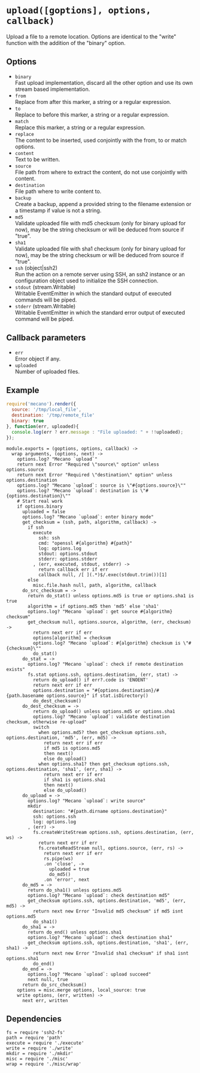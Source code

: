 
# `upload([goptions], options, callback)`

Upload a file to a remote location. Options are identical to the "write"
function with the addition of the "binary" option.

## Options

*   `binary`   
    Fast upload implementation, discard all the other option and use its own
    stream based implementation.   
*   `from`   
    Replace from after this marker, a string or a regular expression.   
*   `to`   
    Replace to before this marker, a string or a regular expression.   
*   `match`   
    Replace this marker, a string or a regular expression.   
*   `replace`   
    The content to be inserted, used conjointly with the from, to or match
    options.   
*   `content`   
    Text to be written.   
*   `source`   
    File path from where to extract the content, do not use conjointly with
    content.   
*   `destination`   
    File path where to write content to.   
*   `backup`   
    Create a backup, append a provided string to the filename extension or a
    timestamp if value is not a string.   
*   `md5`   
    Validate uploaded file with md5 checksum (only for binary upload for now),
    may be the string checksum or will be deduced from source if "true".   
*   `sha1`   
    Validate uploaded file with sha1 checksum (only for binary upload for now),
    may be the string checksum or will be deduced from source if "true".   
*   `ssh` (object|ssh2)   
    Run the action on a remote server using SSH, an ssh2 instance or an
    configuration object used to initialize the SSH connection.   
*   `stdout` (stream.Writable)   
    Writable EventEmitter in which the standard output of executed commands will
    be piped.   
*   `stderr` (stream.Writable)   
    Writable EventEmitter in which the standard error output of executed command
    will be piped.   

## Callback parameters

*   `err`   
    Error object if any.   
*   `uploaded`   
    Number of uploaded files.   

## Example

```js
require('mecano').render({
  source: '/tmp/local_file',
  destination: '/tmp/remote_file'
  binary: true
}, function(err, uploaded){
  console.log(err ? err.message : "File uploaded: " + !!uploaded);
});
```

    module.exports = (goptions, options, callback) ->
      wrap arguments, (options, next) ->
        options.log? "Mecano `upload`"
        return next Error "Required \"source\" option" unless options.source
        return next Error "Required \"destination\" option" unless options.destination
        options.log? "Mecano `upload`: source is \"#{options.source}\""
        options.log? "Mecano `upload`: destination is \"#{options.destination}\""
        # Start real work
        if options.binary
          uploaded = false
          options.log? "Mecano `upload`: enter binary mode"
          get_checksum = (ssh, path, algorithm, callback) ->
            if ssh
              execute
                ssh: ssh
                cmd: "openssl #{algorithm} #{path}"
                log: options.log
                stdout: options.stdout
                stderr: options.stderr
              , (err, executed, stdout, stderr) ->
                return callback err if err
                callback null, /[ ](.*)$/.exec(stdout.trim())[1]
            else
              misc.file.hash null, path, algorithm, callback
          do_src_checksum = ->
            return do_stat() unless options.md5 is true or options.sha1 is true
            algorithm = if options.md5 then 'md5' else 'sha1'
            options.log? "Mecano `upload`: get source #{algorithm} checksum"
            get_checksum null, options.source, algorithm, (err, checksum) ->
              return next err if err
              options[algorithm] = checksum
              options.log? "Mecano `upload`: #{algorithm} checksum is \"#{checksum}\""
              do_stat()
          do_stat = ->
            options.log? "Mecano `upload`: check if remote destination exists"
            fs.stat options.ssh, options.destination, (err, stat) ->
              return do_upload() if err?.code is 'ENOENT'
              return next err if err
              options.destination = "#{options.destination}/#{path.basename options.source}" if stat.isDirectory()
              do_dest_checksum()
          do_dest_checksum = ->
              return do_upload() unless options.md5 or options.sha1
              options.log? "Mecano `upload`: validate destination checksum, otherwise re-upload"
              switch
                when options.md5? then get_checksum options.ssh, options.destination, 'md5', (err, md5) ->
                  return next err if err
                  if md5 is options.md5
                  then next()
                  else do_upload()
                when options.sha1? then get_checksum options.ssh, options.destination, 'sha1', (err, sha1) ->
                  return next err if err
                  if sha1 is options.sha1
                  then next()
                  else do_upload()
          do_upload = ->
            options.log? "Mecano `upload`: write source"
            mkdir
              destination: "#{path.dirname options.destination}"
              ssh: options.ssh
              log: options.log
            , (err) ->
              fs.createWriteStream options.ssh, options.destination, (err, ws) ->
                return next err if err
                fs.createReadStream null, options.source, (err, rs) ->
                  return next err if err
                  rs.pipe(ws)
                  .on 'close', ->
                    uploaded = true
                    do_md5()
                  .on 'error', next
          do_md5 = ->
            return do_sha1() unless options.md5
            options.log? "Mecano `upload`: check destination md5"
            get_checksum options.ssh, options.destination, 'md5', (err, md5) ->
              return next new Error "Invalid md5 checksum" if md5 isnt options.md5
              do_sha1()
          do_sha1 = ->
            return do_end() unless options.sha1
            options.log? "Mecano `upload`: check destination sha1"
            get_checksum options.ssh, options.destination, 'sha1', (err, sha1) ->
              return next new Error "Invalid sha1 checksum" if sha1 isnt options.sha1
              do_end()
          do_end = ->
            options.log? "Mecano `upload`: upload succeed"
            next null, true
          return do_src_checksum()
        options = misc.merge options, local_source: true
        write options, (err, written) ->
          next err, written

## Dependencies

    fs = require 'ssh2-fs'
    path = require 'path'
    execute = require './execute'
    write = require './write'
    mkdir = require './mkdir'
    misc = require './misc'
    wrap = require './misc/wrap'







